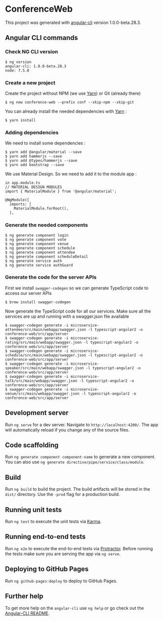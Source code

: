 # ConferenceWeb

This project was generated with [angular-cli](https://github.com/angular/angular-cli) version 1.0.0-beta.28.3.

## Angular CLI commands


### Check NG CLI version

```
$ ng version
angular-cli: 1.0.0-beta.28.3
node: 7.5.0
```
### Create a new project

Create the project without NPM (we use [Yarn](https://yarnpkg.com/)) or Git (already there)

```
$ ng new conference-web --prefix conf --skip-npm --skip-git
```

You can already install the needed dependencies with [Yarn](https://yarnpkg.com/) : 

```
$ yarn install
```

### Adding dependencies

We need to install some dependencies :

```
$ yarn add @angular/material --save
$ yarn add hammerjs --save
$ yarn add @types/hammerjs --save
$ yarn add bootstrap --save
```

We use Material Design. So we need to add it to the module app :

```
in app.module.ts
// MATERIAL DESIGN MODULES
import { MaterialModule } from '@angular/material';

@NgModule({
  imports: [
    MaterialModule.forRoot(),
  ],
```

### Generate the needed components 

```
$ ng generate component login
$ ng generate component vote
$ ng generate component venue
$ ng generate component schedule
$ ng generate component attendee
$ ng generate component scheduleDetail
$ ng generate service auth
$ ng generate service authGuard
```

### Generate the code for the server APIs

First we install `swagger-codegen` so we can generate TypeScript code to access our server APIs 

```
$ brew install swagger-codegen
```

Now generate the TypeScript code for all our services. Make sure all the services are up and running with a swagger.json file available

```
$ swagger-codegen generate -i microservice-attendee/src/main/webapp/swagger.json -l typescript-angular2 -o conference-web/src/app/server
$ swagger-codegen generate -i microservice-rating/src/main/webapp/swagger.json -l typescript-angular2 -o conference-web/src/app/server
$ swagger-codegen generate -i microservice-schedule/src/main/webapp/swagger.json -l typescript-angular2 -o conference-web/src/app/server
$ swagger-codegen generate -i microservice-speaker/src/main/webapp/swagger.json -l typescript-angular2 -o conference-web/src/app/server
$ swagger-codegen generate -i microservice-talk/src/main/webapp/swagger.json -l typescript-angular2 -o conference-web/src/app/server
$ swagger-codegen generate -i microservice-venue/src/main/webapp/swagger.json -l typescript-angular2 -o conference-web/src/app/server
```


## Development server
Run `ng serve` for a dev server. Navigate to `http://localhost:4200/`. The app will automatically reload if you change any of the source files.

## Code scaffolding

Run `ng generate component component-name` to generate a new component. You can also use `ng generate directive/pipe/service/class/module`.

## Build

Run `ng build` to build the project. The build artifacts will be stored in the `dist/` directory. Use the `-prod` flag for a production build.

## Running unit tests

Run `ng test` to execute the unit tests via [Karma](https://karma-runner.github.io).

## Running end-to-end tests

Run `ng e2e` to execute the end-to-end tests via [Protractor](http://www.protractortest.org/).
Before running the tests make sure you are serving the app via `ng serve`.

## Deploying to GitHub Pages

Run `ng github-pages:deploy` to deploy to GitHub Pages.

## Further help

To get more help on the `angular-cli` use `ng help` or go check out the [Angular-CLI README](https://github.com/angular/angular-cli/blob/master/README.md).
